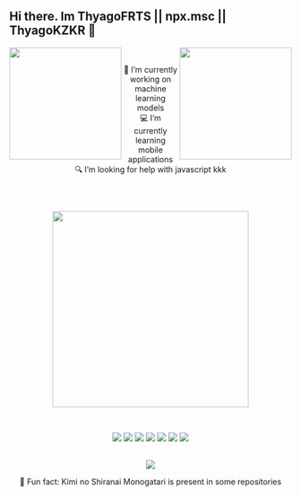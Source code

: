 <h2>Hi there. Im ThyagoFRTS || npx.msc || ThyagoKZKR 👋</h2>

<a href = "#"> <img src="https://c.tenor.com/JyKiDmc-IB0AAAAC/coffee.gif" width="200" align="right"></a>
<a href = "#"> <img src="https://c.tenor.com/JyKiDmc-IB0AAAAC/coffee.gif" width="200" align="left"></a>	
<div>
<br>
	
<p align="center">
🔭 I’m currently working on machine learning models
<br>
💻 I’m currently learning mobile applications
<br>
🔍 I’m looking for help with javascript kkk
</p>
<br>
</div>

##

<p align="center">
	<a href = "#"><img src="https://c.tenor.com/zvWdei-o1BIAAAAC/anime.gif" width="350" ></a>
</p>
<br>
<div>
	<p align="center">
		<a href= "https://www.javascript.com/"><img src="https://img.shields.io/badge/JavaScript-FFCC33?style=for-the-badge&logo=javascript&logoColor=000000"></a>
        	<a href = "https://docs.microsoft.com/pt-br/cpp/cpp/?view=msvc-170"><img src="https://img.shields.io/badge/c%2B%2B-2d2a55?style=for-the-badge&logo=cplusplus&logoColor=white"></a>
		<a href = "https://www.python.org/"><img src="https://img.shields.io/badge/Python-00599C?style=for-the-badge&logo=python&logoColor=ffda61"></a>
        	<a href = "https://kotlinlang.org/"><img src="https://img.shields.io/badge/Kotlin-9966FF?&style=for-the-badge&logo=kotlin&logoColor=white"></a>
		<a href = "https://kotlinlang.org/"><img src="https://img.shields.io/badge/Java-ffffff?&style=for-the-badge&logo=java&logoColor=red"></a>
		<a href = "https://www.typescriptlang.org/"><img src="https://img.shields.io/badge/Typescript-082e5e?&style=for-the-badge&logo=typescript&logoColor=0076c7"></a>
		<a href = "https://reactnative.dev/"><img src="https://img.shields.io/badge/React Native-20232a?&style=for-the-badge&logo=react&logoColor=61dafb"></a>
	</p>
</div>	

##

<div>
	<p align="center">
		<!--<a href= "kzkr.thyago@gmail.com"><img src="https://img.shields.io/badge/gmail-c3221f?style=for-the-badge&logo=gmail&logoColor=white"></a>
        	<a href = "https://discord.gg/hxURAenW"><img src="https://img.shields.io/badge/Discord-2d2a55?style=for-the-badge&logo=discord&logoColor=white"></a>-->
		<a href = "https://www.youtube.com/channel/UC2v6yEKAgPjfH1p3EEJDGAw"><img src="https://img.shields.io/badge/Youtube-ffffff?style=for-the-badge&logo=youtube&logoColor=ff0000"></a>
	</p>
</div>
		
<p align="center">
📌 Fun fact: Kimi no Shiranai Monogatari is present in some repositories
</p>


